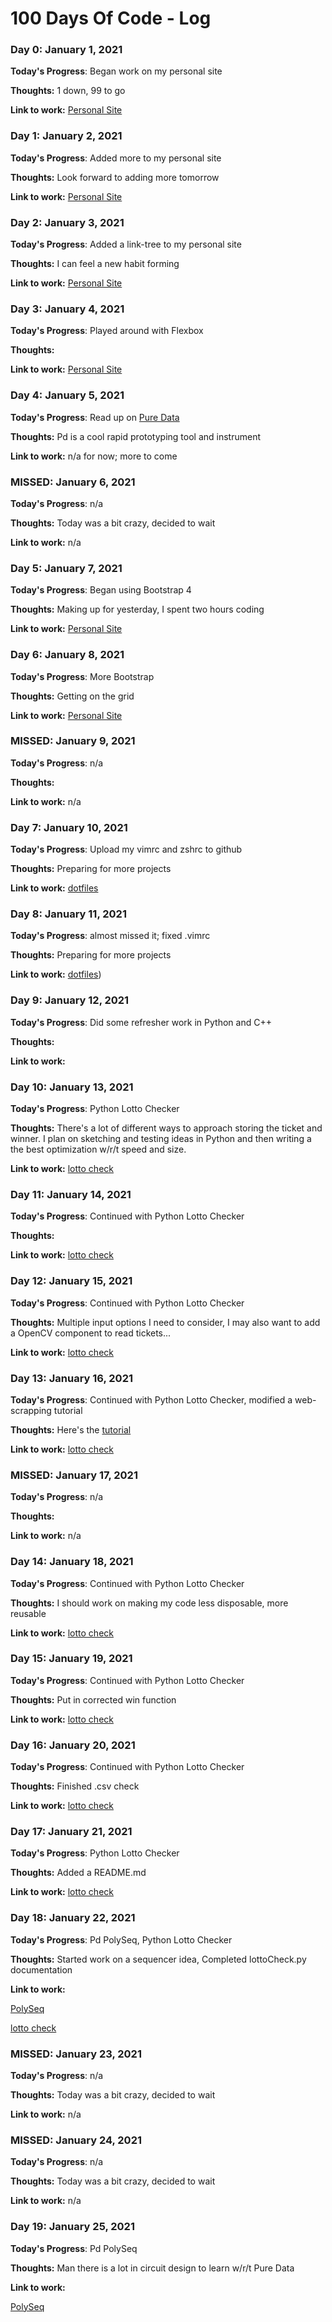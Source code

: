 # 100 Days Of Code - Log

### Day 0: January 1, 2021

**Today's Progress**: Began work on my personal site 

**Thoughts:** 1 down, 99 to go

**Link to work:** [Personal Site](https://mjrizzo22.github.io)

### Day 1: January 2, 2021

**Today's Progress**: Added more to my personal site 

**Thoughts:** Look forward to adding more tomorrow

**Link to work:** [Personal Site](https://mjrizzo22.github.io)

### Day 2: January 3, 2021

**Today's Progress**: Added a link-tree to my personal site 

**Thoughts:** I can feel a new habit forming

**Link to work:** [Personal Site](https://mjrizzo22.github.io)

### Day 3: January 4, 2021

**Today's Progress**: Played around with Flexbox 

**Thoughts:** 

**Link to work:** [Personal Site](https://mjrizzo22.github.io)

### Day 4: January 5, 2021

**Today's Progress**: Read up on [Pure Data](https://puredata.info/)

**Thoughts:** Pd is a cool rapid prototyping tool and instrument

**Link to work:** n/a for now; more to come

### MISSED: January 6, 2021

**Today's Progress**: n/a

**Thoughts:** Today was a bit crazy, decided to wait

**Link to work:** n/a 

### Day 5: January 7, 2021

**Today's Progress**: Began using Bootstrap 4 

**Thoughts:** Making up for yesterday, I spent two hours coding

**Link to work:** [Personal Site](https://mjrizzo22.github.io)

### Day 6: January 8, 2021

**Today's Progress**: More Bootstrap

**Thoughts:** Getting on the grid 

**Link to work:** [Personal Site](https://mjrizzo22.github.io)

### MISSED: January 9, 2021

**Today's Progress**: n/a

**Thoughts:** 

**Link to work:** n/a 

### Day 7: January 10, 2021

**Today's Progress**: Upload my vimrc and zshrc to github

**Thoughts:** Preparing for more projects

**Link to work:** [dotfiles](https://github.com/mjrizzo22/dotfiles)

### Day 8: January 11, 2021

**Today's Progress**: almost missed it; fixed .vimrc

**Thoughts:** Preparing for more projects

**Link to work:** [dotfiles](https://github.com/mjrizzo22/dotfiles))

### Day 9: January 12, 2021

**Today's Progress**: Did some refresher work in Python and C++

**Thoughts:** 

**Link to work:** 

### Day 10: January 13, 2021

**Today's Progress**: Python Lotto Checker 

**Thoughts:** There's a lot of different ways to approach storing the ticket and winner. I plan on sketching and testing ideas in Python and then writing a the best optimization w/r/t speed and size.

**Link to work:** [lotto check](https://github.com/mjrizzo22/lottoCheck)

### Day 11: January 14, 2021

**Today's Progress**: Continued with Python Lotto Checker 

**Thoughts:** 

**Link to work:** [lotto check](https://github.com/mjrizzo22/lottoCheck)

### Day 12: January 15, 2021

**Today's Progress**: Continued with Python Lotto Checker 

**Thoughts:** Multiple input options I need to consider, I may also want to add a OpenCV component to read tickets...

**Link to work:** [lotto check](https://github.com/mjrizzo22/lottoCheck)

### Day 13: January 16, 2021

**Today's Progress**: Continued with Python Lotto Checker, modified a web-scrapping tutorial

**Thoughts:** Here's the [tutorial](https://www.thepythoncode.com/article/download-web-page-images-python)

**Link to work:** [lotto check](https://github.com/mjrizzo22/lottoCheck)

### MISSED: January 17, 2021

**Today's Progress**: n/a

**Thoughts:** 

**Link to work:** n/a

### Day 14: January 18, 2021

**Today's Progress**: Continued with Python Lotto Checker

**Thoughts:** I should work on making my code less disposable, more reusable

**Link to work:** [lotto check](https://github.com/mjrizzo22/lottoCheck)

### Day 15: January 19, 2021

**Today's Progress**: Continued with Python Lotto Checker

**Thoughts:** Put in corrected win function

**Link to work:** [lotto check](https://github.com/mjrizzo22/lottoCheck)

### Day 16: January 20, 2021

**Today's Progress**: Continued with Python Lotto Checker

**Thoughts:** Finished .csv check

**Link to work:** [lotto check](https://github.com/mjrizzo22/lottoCheck)

### Day 17: January 21, 2021

**Today's Progress**: Python Lotto Checker

**Thoughts:** Added a README.md

**Link to work:** [lotto check](https://github.com/mjrizzo22/lottoCheck)

### Day 18: January 22, 2021

**Today's Progress**: Pd PolySeq, Python Lotto Checker

**Thoughts:** Started work on a sequencer idea, Completed lottoCheck.py documentation

**Link to work:** 

[PolySeq](https://github.com/mjrizzo22/PolySeq)

[lotto check](https://github.com/mjrizzo22/lottoCheck)

### MISSED: January 23, 2021

**Today's Progress**: n/a

**Thoughts:** Today was a bit crazy, decided to wait

**Link to work:** n/a 

### MISSED: January 24, 2021

**Today's Progress**: n/a

**Thoughts:** Today was a bit crazy, decided to wait

**Link to work:** n/a 

### Day 19: January 25, 2021

**Today's Progress**: Pd PolySeq

**Thoughts:** Man there is a lot in circuit design to learn w/r/t Pure Data

**Link to work:** 

[PolySeq](https://github.com/mjrizzo22/PolySeq)
